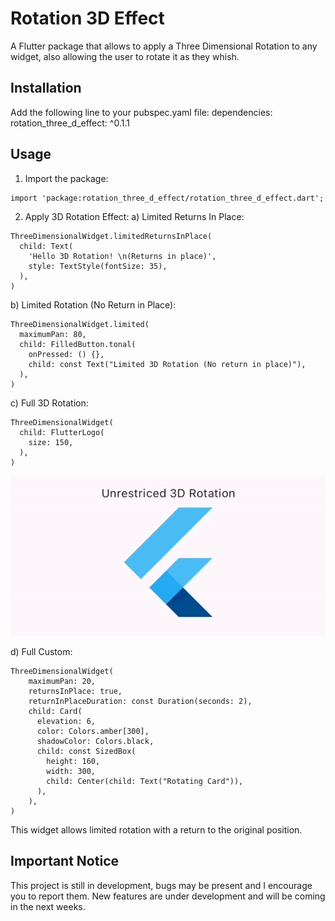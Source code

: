 <!--
This README describes the package. If you publish this package to pub.dev,
this README's contents appear on the landing page for your package.

For information about how to write a good package README, see the guide for
[writing package pages](https://dart.dev/guides/libraries/writing-package-pages).

For general information about developing packages, see the Dart guide for
[creating packages](https://dart.dev/guides/libraries/create-library-packages)
and the Flutter guide for
[developing packages and plugins](https://flutter.dev/developing-packages).
-->

# Rotation 3D Effect

A Flutter package that allows to apply a Three Dimensional Rotation to any widget, also allowing the user to rotate it as they whish.

## Installation
Add the following line to your pubspec.yaml file:
dependencies:
  rotation_three_d_effect: ^0.1.1

## Usage

1. Import the package:
```
import 'package:rotation_three_d_effect/rotation_three_d_effect.dart';
```

2. Apply 3D Rotation Effect:
a) Limited Returns In Place:
```
ThreeDimensionalWidget.limitedReturnsInPlace(
  child: Text(
    'Hello 3D Rotation! \n(Returns in place)',
    style: TextStyle(fontSize: 35),
  ),
)
```

b) Limited Rotation (No Return in Place):
```
ThreeDimensionalWidget.limited(
  maximumPan: 80,
  child: FilledButton.tonal(
    onPressed: () {},
    child: const Text("Limited 3D Rotation (No return in place)"),
  ),
)
```

c) Full 3D Rotation:
```
ThreeDimensionalWidget(
  child: FlutterLogo(
    size: 150,
  ),
)
```
![Flutter Logo Rotating](https://github.com/MatHeartGaming/readme_images/blob/main/flutter_logo_rotating.gif)

d) Full Custom:
```
ThreeDimensionalWidget(
    maximumPan: 20,
    returnsInPlace: true,
    returnInPlaceDuration: const Duration(seconds: 2),
    child: Card(
      elevation: 6,
      color: Colors.amber[300],
      shadowColor: Colors.black,
      child: const SizedBox(
        height: 160,
        width: 300,
        child: Center(child: Text("Rotating Card")),
      ),
    ),
)
```

This widget allows limited rotation with a return to the original position.


## Important Notice
This project is still in development, bugs may be present and I encourage you to report them. New features are under development and will be coming in the next weeks.